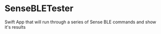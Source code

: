 SenseBLETester
==============

Swift App that will run through a series of Sense BLE commands and show it's results
